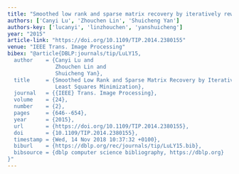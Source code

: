 ```yaml
---
title: "Smoothed low rank and sparse matrix recovery by iteratively reweighted least squares minimization"
authors: ['Canyi Lu', 'Zhouchen Lin', 'Shuicheng Yan']
authors-key: ['lucanyi', 'linzhouchen', 'yanshuicheng']
year: "2015"
article-link: "https://doi.org/10.1109/TIP.2014.2380155"
venue: "IEEE Trans. Image Processing"
bibex: "@article{DBLP:journals/tip/LuLY15,
  author    = {Canyi Lu and
               Zhouchen Lin and
               Shuicheng Yan},
  title     = {Smoothed Low Rank and Sparse Matrix Recovery by Iteratively Reweighted
               Least Squares Minimization},
  journal   = {{IEEE} Trans. Image Processing},
  volume    = {24},
  number    = {2},
  pages     = {646--654},
  year      = {2015},
  url       = {https://doi.org/10.1109/TIP.2014.2380155},
  doi       = {10.1109/TIP.2014.2380155},
  timestamp = {Wed, 14 Nov 2018 10:37:32 +0100},
  biburl    = {https://dblp.org/rec/journals/tip/LuLY15.bib},
  bibsource = {dblp computer science bibliography, https://dblp.org}
}"
---
```

